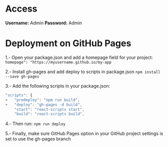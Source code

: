 # Access
**Username:**  Admin
**Password:**  Admin

# Deployment on GitHub Pages
1.- Open your package.json and add a homepage field for your project:
`homepage": "https://myusername.github.io/my-app`

2.- Install gh-pages and add deploy to scripts in package.json
`npm install --save gh-pages`

3.- Add the following scripts in your package.json:
```javascript
"scripts": {
+   "predeploy": "npm run build",
+   "deploy": "gh-pages -d build",
    "start": "react-scripts start",
    "build": "react-scripts build",
```

4.- Then run:
`npm run deploy`

5.- Finally, make sure GitHub Pages option in your GitHub project settings is set to use the gh-pages branch
